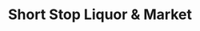 ---
title: "Short Stop Liquor & Market"
url: /north-hills/short-stop-liquor-and-market/
shop: convenience
---